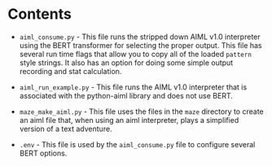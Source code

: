 # Contents

* `aiml_consume.py` - This file runs the stripped down AIML v1.0 interpreter using the BERT transformer for selecting the proper output. This file has several run time flags that allow you to copy all of the loaded `pattern` style strings. It also has an option for doing some simple output recording and stat calculation.

* `aiml_run_example.py` - This file runs the AIML v1.0 interpreter that is associated with the python-aiml library and does not use BERT.

* `maze_make_aiml.py` - This file uses the files in the `maze` directory to create an aiml file that, when using an aiml interpreter, plays a simplified version of a text adventure.

* `.env` - This file is used by the `aiml_consume.py` file to configure several BERT options.

